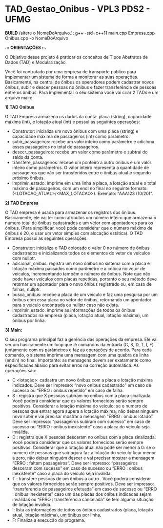 # TAD_Gestao_Onibus - VPL3 PDS2 - UFMG

**BUILD** (altere o NomeDoArquivo.): g++ -std=c++11 main.cpp Empresa.cpp Onibus.cpp -o NomeDoArquivo

**.:: ORIENTAÇÕES ::.**

O Objetivo desse projeto é praticar os conceitos de Tipos Abstratos de Dados (TAD) e Modularização.

Você foi contratado por uma empresa de transporte publico para implementar um sistema de forma a monitorar as suas operações. Basicamente, na central de ônibus os operadores podem cadastrar novos ônibus, subir e descer pessoas no ônibus e fazer transferência de pessoas entre os ônibus. Para implementar o seu sistema você vai criar 2 TADs e um arquivo main: 

**1) TAD Onibus**

O TAD Empresa armazena os dados da conta: placa (string), capacidade máxima (int), e lotação atual (int) e possui as seguintes operações:

- Construtor: inicializa um novo ônibus com uma placa (string) e capacidade máxima de passageiros (int) como parâmetro.
- subir_passageiros: recebe um valor inteiro como parâmetro e adiciona esses passageiros no total de passageiros.
- descer_passageiros: recebe um valor como parâmetro e subtrai do saldo da conta.
- transfere_passageiros: recebe um ponteiro a outro ônibus e um valor inteiro como parâmetros. O valor inteiro representa a quantidade de passageiros que vão ser transferidos entre o ônibus atual e segundo próximo ônibus.
- imprimir_estado: imprime em uma linha a placa, a lotação atual e o total máximo de passageiros, com um endl no final no seguinte formato: <PLACA> (<LOTACAO_ATUAL>/<MAX_LOTACAO>). Exemplo: "AAA123 (10/20)".

**2) TAD Empresa**

O TAD empresa é usada para armazenar os registros dos ônibus. Basicamente, ele vai ter como atributos um número inteiro que armazena o número total de ônibus cadastrados e um vetor com apontadores para os ônibus. (Para simplificar, você pode considerar que o número máximo de ônibus é 20, e usar um vetor simples com alocação estática). O TAD Empresa possui as seguintes operações:

- Construtor: inicializa o TAD colocado o valor 0 no número de ônibus cadastrados e inicializando todos os elementos do vetor de veículos com nullptr.
- adicionar_onibus: registra um novo ônibus no sistema com a placa e lotação máxima passados como parâmetro e a coloca no vetor de veículos, incrementando também o número de ônibus. Note que não pode haver veículos com placas repetidas, portanto o seu método deve retornar um apontador para o novo ônibus registrado ou, em caso de falhas, nullptr.  
- busca_onibus: recebe a placa de um veículo e faz uma pesquisa por um ônibus com essa placa no vetor de ônibus, retornando um apontador para o veículo encontrada ou nullptr caso não exista.
- imprimir_estado: imprime as informações de todos os ônibus cadastrados na empresa (placa, lotação atual, lotação máxima), um ônibus por linha.

**3) Main:**

O seu programa principal faz a gerência das operações da empresa. Ele vai ser um basicamente um loop que lê comandos da entrada (C, S, D, T, I, F) juntamente com os parâmetros e faz as operações de acordo. Para cada comando, o sistema imprime uma mensagem com uma quebra de linha (endln) no final. Importante: as mensagens devem ser exatamente como especificadas abaixo para evitar erros na correção automática. As operações são: 

- C <placa> <lotação>: cadastra um novo ônibus com a placa e lotação máxima indicados. Deve ser impresso: “novo onibus cadastrado” em caso de sucesso ou “ERRO : onibus repetido” em caso de falha.
- S <placa> <num pessoas>: registra que X pessoas subiram no onibus com a placa sinalizada. Você poderá considerar que os valores fornecidos serão sempre positivos. Considerar a lotação máxima do veiculo: se o numero de pessoas que entrar agora supera a lotação máxima, não deixar ninguém novo subir e vai precisar mostrar a mensagem “ERRO : onibus lotado”. Deve ser impresso: “passageiros subiram com sucesso” em caso de sucesso ou “ERRO : onibus inexistente” caso a placa do veiculo seja inválida.
- D <placa> <num pessoas>: registra que X pessoas desceram no onibus com a placa sinalizada. Você poderá considerar que os valores fornecidos serão sempre positivos. Considerar que a lotação atual não pode ser menor a 0: se o numero de pessoas que sair agora faz a lotação do veiculo ficar menor a zero, não deixar ninguém descer e vai precisar mostrar a mensagem “ERRO : faltam passageiros”. Deve ser impresso: “passageiros desceram com sucesso” em caso de sucesso ou “ERRO : onibus inexistente” caso a placa do veiculo seja inválida.
- T <placa1> <placa2> <num pessoas>: transfere pessoas de um ônibus <placa1> a outro <placa2>. Você poderá considerar que os valores fornecidos serão sempre positivos. Deve ser impresso: “transferencia de passageiros efetuada” em caso de sucesso ou “ERRO : onibus inexistente” caso um das placas dos onibus indicadas sejam inválidas ou “ERRO : transferencia cancelada” se tem alguma situação de lotação invalida.
- I: lista as informações de todos os ônibus cadastrados (placa, lotação atual, lotação máxima), um ônibus por linha.
- F: Finaliza a execução do programa.
